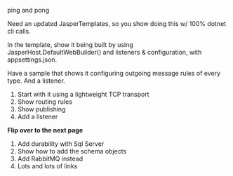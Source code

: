 <!--title:Using Jasper as a Lightweight Service Bus-->



ping and pong

Need an updated JasperTemplates, so you show doing this w/ 100% dotnet cli calls.

In the template, show it being built by using JasperHost.DefaultWebBuilder() and listeners & configuration, with appsettings.json.

Have a sample that shows it configuring outgoing message rules of every type. And a listener.


1. Start with it using a lightweight TCP transport
1. Show routing rules
1. Show publishing
1. Add a listener


**Flip over to the next page**

1. Add durability with Sql Server
1. Show how to add the schema objects
1. Add RabbitMQ instead
1. Lots and lots of links